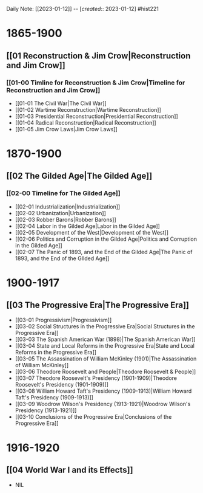 Daily Note: [[2023-01-12]] -- [*created*:: 2023-01-12] #hist221 

# 1865-1900

## [[01 Reconstruction & Jim Crow|Reconstruction and Jim Crow]]
### [[01-00 Timline for Reconstruction & Jim Crow|Timeline for Reconstruction and Jim Crow]]
- [[01-01 The Civil War|The Civil War]] 
- [[01-02 Wartime Reconstruction|Wartime Reconstruction]] 
- [[01-03 Presidential Reconstruction|Presidential Reconstruction]] 
- [[01-04 Radical Reconstruction|Radical Reconstruction]] 
- [[01-05 Jim Crow Laws|Jim Crow Laws]] 

# 1870-1900

## [[02 The Gilded Age|The Gilded Age]]
### [[02-00 Timeline for The Gilded Age]]
- [[02-01 Industrialization|Industrialization]]
- [[02-02 Urbanization|Urbanization]]
- [[02-03 Robber Barons|Robber Barons]]
- [[02-04 Labor in the Gilded Age|Labor in the Gilded Age]]
- [[02-05 Development of the West|Development of the West]]
- [[02-06 Politics and Corruption in the Gilded Age|Politics and Corruption in the Gilded Age]]
- [[02-07 The Panic of 1893, and the End of the Gilded Age|The Panic of 1893, and the End of the GIlded Age]]

# 1900-1917

## [[03 The Progressive Era|The Progressive Era]]
- [[03-01 Progressivism|Progressivism]]
- [[03-02 Social Structures in the Progressive Era|Social Structures in the Progressive Era]]
- [[03-03 The Spanish American War (1898)|The Spanish American War]]
- [[03-04 State and Local Reforms in the Progressive Era|State and Local Reforms in the Progressive Era]]
- [[03-05 The Assassination of William McKinley (1901)|The Assassination of William McKinley]]
- [[03-06 Theodore Roosevelt and People|Theodore Roosevelt & People]]
- [[03-07 Theodore Roosevelt's Presidency (1901-1909)|Theodore Roosevelt's Presidency (1901-1909)]]
- [[03-08 William Howard Taft's Presidency (1909-1913)|William Howard Taft's Presidency (1909-1913)]]
- [[03-09 Woodrow Wilson's Presidency (1913-1921)|Woodrow Wilson's Presidency (1913-1921)]]
- [[03-10 Conclusions of the Progressive Era|Conclusions of the Progressive Era]]

# 1916-1920

## [[04 World War I and its Effects]]
- NIL